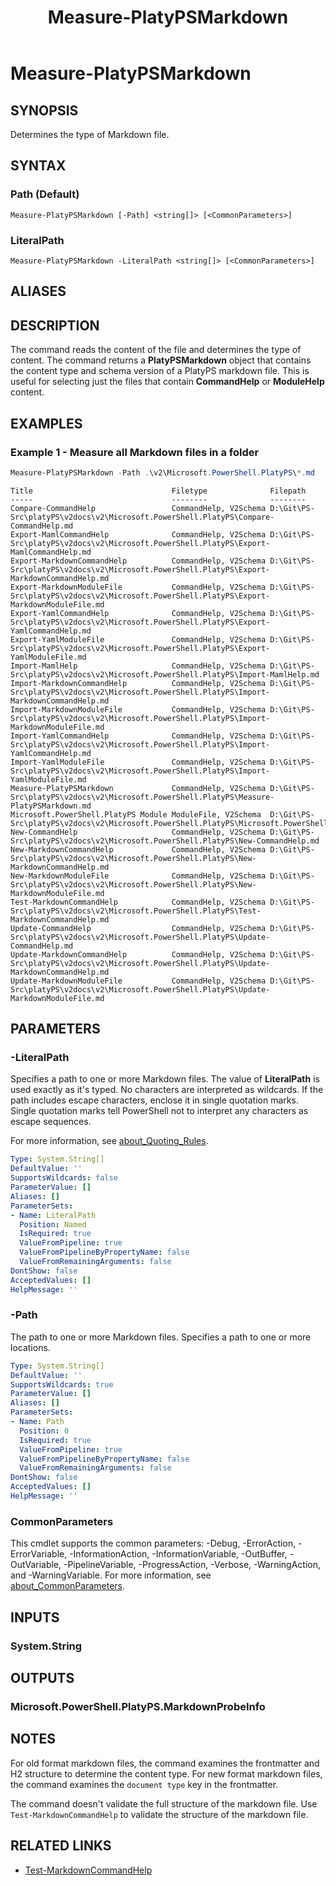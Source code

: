 ﻿---
document type: cmdlet
external help file: Microsoft.PowerShell.PlatyPS.dll-Help.xml
HelpUri: ''
Locale: en-US
Module Name: Microsoft.PowerShell.PlatyPS
ms.custom: OPS12
ms.date: 10/14/2024
PlatyPS schema version: 2024-05-01
title: Measure-PlatyPSMarkdown
---

# Measure-PlatyPSMarkdown

## SYNOPSIS

Determines the type of Markdown file.

## SYNTAX

### Path (Default)

```
Measure-PlatyPSMarkdown [-Path] <string[]> [<CommonParameters>]
```

### LiteralPath

```
Measure-PlatyPSMarkdown -LiteralPath <string[]> [<CommonParameters>]
```

## ALIASES

## DESCRIPTION

The command reads the content of the file and determines the type of content. The command returns a
**PlatyPSMarkdown** object that contains the content type and schema version of a PlatyPS markdown
file. This is useful for selecting just the files that contain **CommandHelp** or **ModuleHelp**
content.

## EXAMPLES

### Example 1 - Measure all Markdown files in a folder

```powershell
Measure-PlatyPSMarkdown -Path .\v2\Microsoft.PowerShell.PlatyPS\*.md
```

```Output
Title                               Filetype              Filepath
-----                               --------              --------
Compare-CommandHelp                 CommandHelp, V2Schema D:\Git\PS-Src\platyPS\v2docs\v2\Microsoft.PowerShell.PlatyPS\Compare-CommandHelp.md
Export-MamlCommandHelp              CommandHelp, V2Schema D:\Git\PS-Src\platyPS\v2docs\v2\Microsoft.PowerShell.PlatyPS\Export-MamlCommandHelp.md
Export-MarkdownCommandHelp          CommandHelp, V2Schema D:\Git\PS-Src\platyPS\v2docs\v2\Microsoft.PowerShell.PlatyPS\Export-MarkdownCommandHelp.md
Export-MarkdownModuleFile           CommandHelp, V2Schema D:\Git\PS-Src\platyPS\v2docs\v2\Microsoft.PowerShell.PlatyPS\Export-MarkdownModuleFile.md
Export-YamlCommandHelp              CommandHelp, V2Schema D:\Git\PS-Src\platyPS\v2docs\v2\Microsoft.PowerShell.PlatyPS\Export-YamlCommandHelp.md
Export-YamlModuleFile               CommandHelp, V2Schema D:\Git\PS-Src\platyPS\v2docs\v2\Microsoft.PowerShell.PlatyPS\Export-YamlModuleFile.md
Import-MamlHelp                     CommandHelp, V2Schema D:\Git\PS-Src\platyPS\v2docs\v2\Microsoft.PowerShell.PlatyPS\Import-MamlHelp.md
Import-MarkdownCommandHelp          CommandHelp, V2Schema D:\Git\PS-Src\platyPS\v2docs\v2\Microsoft.PowerShell.PlatyPS\Import-MarkdownCommandHelp.md
Import-MarkdownModuleFile           CommandHelp, V2Schema D:\Git\PS-Src\platyPS\v2docs\v2\Microsoft.PowerShell.PlatyPS\Import-MarkdownModuleFile.md
Import-YamlCommandHelp              CommandHelp, V2Schema D:\Git\PS-Src\platyPS\v2docs\v2\Microsoft.PowerShell.PlatyPS\Import-YamlCommandHelp.md
Import-YamlModuleFile               CommandHelp, V2Schema D:\Git\PS-Src\platyPS\v2docs\v2\Microsoft.PowerShell.PlatyPS\Import-YamlModuleFile.md
Measure-PlatyPSMarkdown             CommandHelp, V2Schema D:\Git\PS-Src\platyPS\v2docs\v2\Microsoft.PowerShell.PlatyPS\Measure-PlatyPSMarkdown.md
Microsoft.PowerShell.PlatyPS Module ModuleFile, V2Schema  D:\Git\PS-Src\platyPS\v2docs\v2\Microsoft.PowerShell.PlatyPS\Microsoft.PowerShell.PlatyPS.md
New-CommandHelp                     CommandHelp, V2Schema D:\Git\PS-Src\platyPS\v2docs\v2\Microsoft.PowerShell.PlatyPS\New-CommandHelp.md
New-MarkdownCommandHelp             CommandHelp, V2Schema D:\Git\PS-Src\platyPS\v2docs\v2\Microsoft.PowerShell.PlatyPS\New-MarkdownCommandHelp.md
New-MarkdownModuleFile              CommandHelp, V2Schema D:\Git\PS-Src\platyPS\v2docs\v2\Microsoft.PowerShell.PlatyPS\New-MarkdownModuleFile.md
Test-MarkdownCommandHelp            CommandHelp, V2Schema D:\Git\PS-Src\platyPS\v2docs\v2\Microsoft.PowerShell.PlatyPS\Test-MarkdownCommandHelp.md
Update-CommandHelp                  CommandHelp, V2Schema D:\Git\PS-Src\platyPS\v2docs\v2\Microsoft.PowerShell.PlatyPS\Update-CommandHelp.md
Update-MarkdownCommandHelp          CommandHelp, V2Schema D:\Git\PS-Src\platyPS\v2docs\v2\Microsoft.PowerShell.PlatyPS\Update-MarkdownCommandHelp.md
Update-MarkdownModuleFile           CommandHelp, V2Schema D:\Git\PS-Src\platyPS\v2docs\v2\Microsoft.PowerShell.PlatyPS\Update-MarkdownModuleFile.md
```

## PARAMETERS

### -LiteralPath

Specifies a path to one or more Markdown files. The value of **LiteralPath** is used exactly as it's
typed. No characters are interpreted as wildcards. If the path includes escape characters, enclose
it in single quotation marks. Single quotation marks tell PowerShell not to interpret any characters
as escape sequences.

For more information, see
[about_Quoting_Rules](/powershell/module/microsoft.powershell.core/about/about_quoting_rules).

```yaml
Type: System.String[]
DefaultValue: ''
SupportsWildcards: false
ParameterValue: []
Aliases: []
ParameterSets:
- Name: LiteralPath
  Position: Named
  IsRequired: true
  ValueFromPipeline: true
  ValueFromPipelineByPropertyName: false
  ValueFromRemainingArguments: false
DontShow: false
AcceptedValues: []
HelpMessage: ''
```

### -Path

The path to one or more Markdown files. Specifies a path to one or more locations.

```yaml
Type: System.String[]
DefaultValue: ''
SupportsWildcards: true
ParameterValue: []
Aliases: []
ParameterSets:
- Name: Path
  Position: 0
  IsRequired: true
  ValueFromPipeline: true
  ValueFromPipelineByPropertyName: false
  ValueFromRemainingArguments: false
DontShow: false
AcceptedValues: []
HelpMessage: ''
```

### CommonParameters

This cmdlet supports the common parameters: -Debug, -ErrorAction, -ErrorVariable,
-InformationAction, -InformationVariable, -OutBuffer, -OutVariable, -PipelineVariable,
-ProgressAction, -Verbose, -WarningAction, and -WarningVariable. For more information, see
[about_CommonParameters](https://go.microsoft.com/fwlink/?LinkID=113216).

## INPUTS

### System.String

## OUTPUTS

### Microsoft.PowerShell.PlatyPS.MarkdownProbeInfo

## NOTES

For old format markdown files, the command examines the frontmatter and H2 structure to determine
the content type. For new format markdown files, the command examines the `document type` key in the
frontmatter.

The command doesn't validate the full structure of the markdown file. Use `Test-MarkdownCommandHelp`
to validate the structure of the markdown file.

## RELATED LINKS

- [Test-MarkdownCommandHelp](Test-MarkdownCommandHelp.md)
